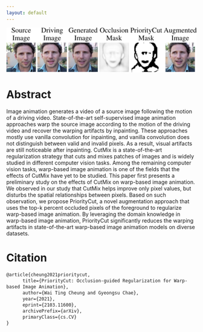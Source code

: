 ```yaml
---
layout: default
---
```


![](assets/images/teaser.png)

# Abstract 
Image animation generates a video of a source image following the motion of a driving video. State-of-the-art self-supervised image animation approaches warp the source image according to the motion of the driving video and recover the warping artifacts by inpainting. These approaches mostly use vanilla convolution for inpainting, and vanilla convolution does not distinguish between valid and invalid pixels. As a result, visual artifacts are still noticeable after inpainting. CutMix is a state-of-the-art regularization strategy that cuts and mixes patches of images and is widely studied in different computer vision tasks. Among the remaining computer vision tasks, warp-based image animation is one of the fields that the effects of CutMix have yet to be studied. This paper first presents a preliminary study on the effects of CutMix on warp-based image animation. We observed in our study that CutMix helps improve only pixel values, but disturbs the spatial relationships between pixels. Based on such observation, we propose PriorityCut, a novel augmentation approach that uses the top-k percent occluded pixels of the foreground to regularize warp-based image animation. By leveraging the domain knowledge in warp-based image animation, PriorityCut significantly reduces the warping artifacts in state-of-the-art warp-based image animation models on diverse datasets.

# Citation 

```plain
@article{cheung2021prioritycut,
      title={PriorityCut: Occlusion-guided Regularization for Warp-based Image Animation}, 
      author={Wai Ting Cheung and Gyeongsu Chae},
      year={2021},
      eprint={2103.11600},
      archivePrefix={arXiv},
      primaryClass={cs.CV}
}
```
